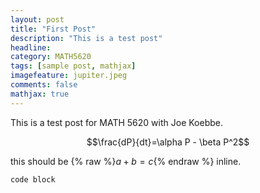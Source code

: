 ```yaml
---
layout: post
title: "First Post"
description: "This is a test post"
headline:
category: MATH5620
tags: [sample post, mathjax]
imagefeature: jupiter.jpeg
comments: false
mathjax: true
---
```


This is a test post for MATH 5620 with Joe Koebbe.

$$\frac{dP}{dt}=\alpha P - \beta P^2$$

this should be {% raw %}$a + b = c${% endraw %} inline.

  `code block`
